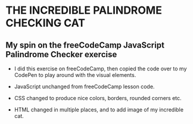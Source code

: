 # THE INCREDIBLE PALINDROME CHECKING CAT
## My spin on the freeCodeCamp JavaScript Palindrome Checker exercise

- I did this exercise on freeCodeCamp, then copied the code over to my CodePen to play
around with the visual elements.

- JavaScript unchanged from freeCodeCamp lesson code.
- CSS changed to produce nice colors, borders, rounded corners etc.
- HTML changed in multiple places, and to add image of my incredible cat.
